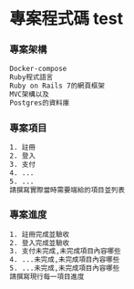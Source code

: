 # 專案程式碼 test

### 專案架構
```bash
Docker-compose
Ruby程式語言
Ruby on Rails 7的網頁框架
MVC架構以及
Postgres的資料庫
```
### 專案項目
```bash
1. 註冊
2. 登入
3. 支付
4. ...
5. ...
請撰寫實際當時需要端給的項目並列表
```

### 專案進度
```bash
1. 註冊完成並驗收
2. 登入完成並驗收
3. 支付未完成,未完成項目內容哪些
4. ...未完成,未完成項目內容哪些
5. ...未完成,未完成項目內容哪些
請撰寫現行每一項目進度
```
